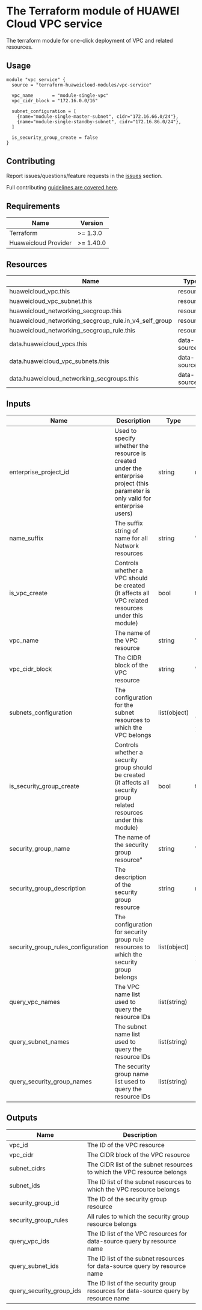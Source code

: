 # The Terraform module of HUAWEI Cloud VPC service

The terraform module for one-click deployment of VPC and related resources.

## Usage

```hcl
module "vpc_service" {
  source = "terraform-huaweicloud-modules/vpc-service"

  vpc_name       = "module-single-vpc"
  vpc_cidr_block = "172.16.0.0/16"

  subnet_configuration = [
    {name="module-single-master-subnet", cidr="172.16.66.0/24"},
    {name="module-single-standby-subnet", cidr="172.16.86.0/24"},
  ]

  is_security_group_create = false
}
```

## Contributing

Report issues/questions/feature requests in the [issues](https://github.com/terraform-huaweicloud-modules/terraform-huaweicloud-vpc/issues/new)
section.

Full contributing [guidelines are covered here](.github/how_to_contribute.md).

## Requirements

| Name | Version |
|------|---------|
| Terraform | >= 1.3.0 |
| Huaweicloud Provider | >= 1.40.0 |

## Resources

| Name | Type |
|------|------|
| huaweicloud_vpc.this | resource |
| huaweicloud_vpc_subnet.this | resource |
| huaweicloud_networking_secgroup.this | resource |
| huaweicloud_networking_secgroup_rule.in_v4_self_group | resource |
| huaweicloud_networking_secgroup_rule.this | resource |
| data.huaweicloud_vpcs.this | data-source |
| data.huaweicloud_vpc_subnets.this | data-source |
| data.huaweicloud_networking_secgroups.this | data-source |

## Inputs

| Name | Description | Type | Default | Required |
|------|-------------|------|---------|----------|
| enterprise_project_id | Used to specify whether the resource is created under the enterprise project (this parameter is only valid for enterprise users) | string | null | N |
| name_suffix | The suffix string of name for all Network resources | string | "" | N |
| is_vpc_create | Controls whether a VPC should be created (it affects all VPC related resources under this module) | bool | true | N |
| vpc_name | The name of the VPC resource | string | "" | N |
| vpc_cidr_block | The CIDR block of the VPC resource | string | "192.168.0.0/16" | N |
| subnets_configuration | The configuration for the subnet resources to which the VPC belongs | list(object) | <pre>[<br>  {<br>    name = "module-default-subnet",<br>    cidr = "192.168.16.0/20",<br>  },<br>]</pre> | N |
| is_security_group_create | Controls whether a security group should be created (it affects all security group related resources under this module) | bool | true | N |
| security_group_name | The name of the security group resource" | string | "" | N |
| security_group_description | The description of the security group resource | string | null | N |
| security_group_rules_configuration | The configuration for security group rule resources to which the security group belongs | list(object) | <pre>[<br>  {<br>    protocol = "icmp"<br>  }<br>]</pre> | N |
| query_vpc_names | The VPC name list used to query the resource IDs | list(string) | <pre>[]</pre> | N |
| query_subnet_names | The subnet name list used to query the resource IDs | list(string) | <pre>[]</pre> | N |
| query_security_group_names | The security group name list used to query the resource IDs | list(string) | <pre>[]</pre> | N |

## Outputs

| Name | Description |
|------|-------------|
| vpc_id | The ID of the VPC resource |
| vpc_cidr | The CIDR block of the VPC resource |
| subnet_cidrs | The CIDR list of the subnet resources to which the VPC resource belongs |
| subnet_ids | The ID list of the subnet resources to which the VPC resource belongs |
| security_group_id | The ID of the security group resource |
| security_group_rules | All rules to which the security group resource belongs |
| query_vpc_ids | The ID list of the VPC resources for data-source query by resource name |
| query_subnet_ids | The ID list of the subnet resources for data-source query by resource name |
| query_security_group_ids | The ID list of the security group resources for data-source query by resource name |
